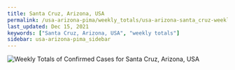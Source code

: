 ```yaml
---
title: Santa Cruz, Arizona, USA
permalink: /usa-arizona-pima/weekly_totals/usa-arizona-santa_cruz-weekly_totals.html
last_updated: Dec 15, 2021
keywords: ["Santa Cruz, Arizona, USA", "weekly totals"]
sidebar: usa-arizona-pima_sidebar
---
```


![Weekly Totals of Confirmed Cases for Santa Cruz, Arizona, USA](/covid_tracker/images/graphs/usa-arizona-santa_cruz-weekly_totals_graph.png)

